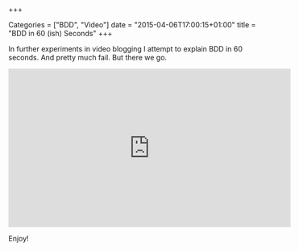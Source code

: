 +++

Categories = ["BDD", "Video"]
date = "2015-04-06T17:00:15+01:00"
title = "BDD in 60 (ish) Seconds"
+++

In further experiments in video blogging I attempt to explain BDD in 60 seconds. And pretty much fail. But there we go.

<iframe width="560" height="315" src="https://www.youtube.com/embed/n6xRNIBJMKk" frameborder="0" allowfullscreen></iframe>

Enjoy!
